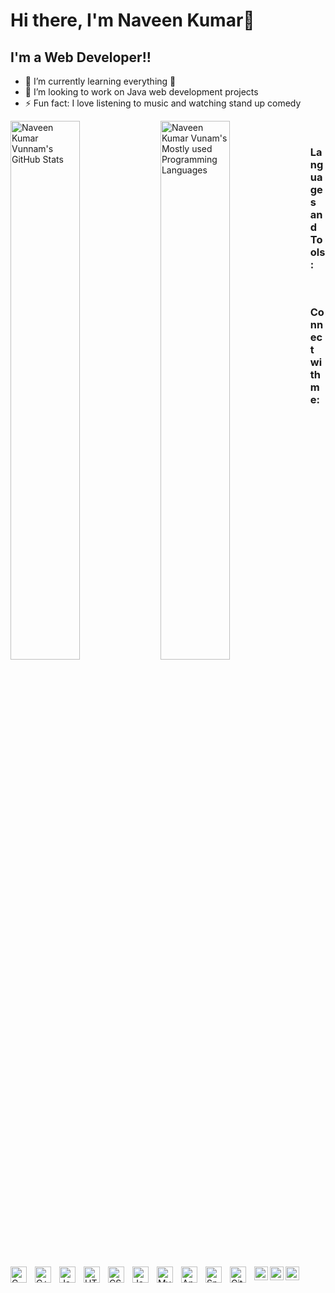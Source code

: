 # Hi there, I'm Naveen Kumar👋 



## I'm a Web Developer!!

- 🌱 I’m currently learning everything 🤣
- 👯 I’m looking to work on Java web development projects
- ⚡ Fun fact: I love listening to music and watching stand up comedy

<img  align = "left" width = "47%" alt="Naveen Kumar Vunnam's GitHub Stats" src="https://github-readme-stats.vercel.app/api?username=Naveen219&show_icons=true&hide_border=false&title_color=ff652f&icon_color=FFE400&bg_color=09131B&text_color=ffffff&border_color=0c1a25" />
<img  align = "left"  width = "47%" alt="Naveen Kumar Vunam's Mostly used Programming Languages" src = "https://github-readme-stats.vercel.app/api/top-langs/?username=Naveen219&layout=compact" />

&nbsp;&nbsp;


### Languages and Tools:

<img align="left" alt="C" width="26px" src = "https://img.icons8.com/color/48/000000/c-programming.png" style="padding-right:10px;" />
<img align="left" alt="C++" width="26px" src="https://cdn-icons-png.flaticon.com/512/6132/6132222.png" style="padding-right:10px;" />
<img align="left" alt="Java" width="26px" src="https://cdn-icons-png.flaticon.com/512/919/919854.png" style="padding-right:10px;" />
<img align="left" alt="HTML" width="26px" src="https://cdn-icons-png.flaticon.com/512/888/888859.png" style="padding-right:10px;" />
<img align="left" alt="CSS" width="26px" src="https://cdn-icons-png.flaticon.com/512/5968/5968242.png" style="padding-right:10px;" />
<img align="left" alt="JavaScript" width="26px" src="https://cdn-icons-png.flaticon.com/512/5968/5968292.png" style="padding-right:10px;" />
<img align="left" alt="MySQL" width="26px" src="https://cdn-icons-png.flaticon.com/512/919/919836.png" style="padding-right:10px;" />
<img align="left" alt="Angular" width="26px" src="https://seeklogo.com/images/A/angular-icon-logo-9946B9795D-seeklogo.com.png" style="padding-right:10px;" />
<img align="left" alt="Spring Boot" width="26px" src = "https://www.clipartmax.com/png/full/354-3543373_spring-framework-logo-svg-png-download-java-spring.png" style="padding-right:10px;" />
<img align="left" alt="GitHub" width="26px" src="https://cdn-icons-png.flaticon.com/512/1051/1051326.png" style="padding-right:10px;" />

&nbsp;&nbsp;

### Connect with me:
[<img align = "left" width = "22px" height = "22px" src = "https://cdn-icons-png.flaticon.com/512/174/174857.png"/>](https://www.linkedin.com/in/naveen-kumar-vunnam-9a064b177/)
[<img align = "left" width = "22px"  height = "22px" src = "https://cdn-icons-png.flaticon.com/512/2111/2111463.png"/>](https://www.instagram.com/naveen_kumar1.61/)
[<img align = "left" width = "22px" height = 
"22px" src = "https://img.icons8.com/color/48/000000/facebook-new.png"/>](https://www.facebook.com/Naveenkumar219/)
